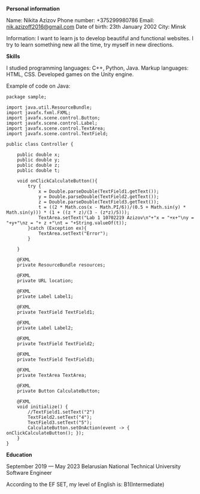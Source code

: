 **Personal information**

Name: Nikita Azizov
Phone number: +375299980786
Email: nik.azizoff2016@gmail.com
Date of birth: 23th January 2002
City: Minsk

Information:
I want to learn js to develop beautiful and functional websites. 
I try to learn something new all the time, try myself in new directions.

**Skills**

I studied programming languages: C++, Python, Java. 
Markup languages: HTML, CSS. 
Developed games on the Unity engine.

Example of code on Java:
```
package sample;

import java.util.ResourceBundle;
import javafx.fxml.FXML;
import javafx.scene.control.Button;
import javafx.scene.control.Label;
import javafx.scene.control.TextArea;
import javafx.scene.control.TextField;

public class Controller {

    public double x;
    public double y;
    public double z;
    public double t;

    void onClickCalculateButton(){
        try {
            x = Double.parseDouble(TextField1.getText());
            y = Double.parseDouble(TextField2.getText());
            z = Double.parseDouble(TextField3.getText());
            t = ((2 * Math.cos(x - Math.PI/6))/(0.5 + Math.sin(y) * Math.sin(y))) * (1 + ((z * z)/(3 - (z*z)/5)));
            TextArea.setText("Lab 1 10702219 Azizov\n"+"x = "+x+"\ny = "+y+"\nz = "+ z +"\nt = "+String.valueOf(t));
        }catch (Exception ex){
            TextArea.setText("Error");
        }

    }

    @FXML
    private ResourceBundle resources;

    @FXML
    private URL location;

    @FXML
    private Label Label1;

    @FXML
    private TextField TextField1;

    @FXML
    private Label Label2;

    @FXML
    private TextField TextField2;

    @FXML
    private TextField TextField3;

    @FXML
    private TextArea TextArea;

    @FXML
    private Button CalculateButton;

    @FXML
    void initialize() {
        //TextField1.setText("2")
        TextField2.setText("4");
        TextField3.setText("5");
        CalculateButton.setOnAction(event -> { onClickCalculateButton(); });
    }
}
```

**Education**

September 2019 — May 2023
Belarusian National Technical University
Software Engineer

According to the EF SET, my level of English is: B1(Intermediate)



